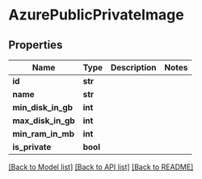 # AzurePublicPrivateImage

## Properties
Name | Type | Description | Notes
------------ | ------------- | ------------- | -------------
**id** | **str** |  | 
**name** | **str** |  | 
**min_disk_in_gb** | **int** |  | 
**max_disk_in_gb** | **int** |  | 
**min_ram_in_mb** | **int** |  | 
**is_private** | **bool** |  | 

[[Back to Model list]](../README.md#documentation-for-models) [[Back to API list]](../README.md#documentation-for-api-endpoints) [[Back to README]](../README.md)


